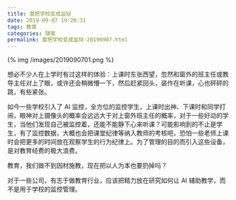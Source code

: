 ```yaml
---
title: 莫把学校变成监狱
date: 2019-09-07 19:26:31
tags: 教育
categories: 随笔
permalink: 莫把学校变成监狱-20190907.html
---
```


{% img /images/2019090701.png %}

想必不少人在上学时有过这样的体验：上课时东张西望，忽然和窗外的班主任或教导主任对上了眼，或许还会稍微懵一下，然后赶紧回头，装作在听课，心也砰砰的跳，有些紧张。

如今一些学校引入了 AI 监控，全方位的监控学生，上课时出神、下课时和同学打闹，眼神对上摄像头的概率会远远大于对上窗外班主任的概率，对于一些好动的学生，当他们发现自己被监控着，还能不能静下心来听课？可能影响到的不止是学生，有了监控数据，大概也会把课堂纪律等纳入教师的考核吧，恐怕一些老师上课时会把更多的时间放在观察学生的行为纪律上。为了管理的目的而引入这些设备，是对教育经费的极大浪费。

教育，我们做不到因材施教，现在把以人为本也要扔掉吗？

对于一些公司，有志于做教育行业，应该把精力放在研究如何让 AI 辅助教学，而不是用于学校的监控管理。